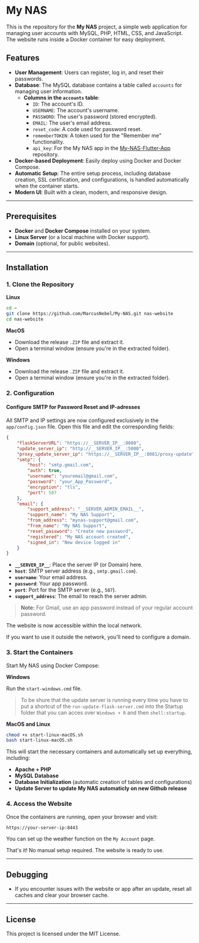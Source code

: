 # My NAS

This is the repository for the **My NAS** project, a simple web application for managing user accounts with MySQL, PHP, HTML, CSS, and JavaScript. The website runs inside a Docker container for easy deployment.

## Features

- **User Management**: Users can register, log in, and reset their passwords.
- **Database**: The MySQL database contains a table called `accounts` for managing user information.
  - **Columns in the `accounts` table**:
    - `ID`: The account's ID.
    - `USERNAME`: The account's username.
    - `PASSWORD`: The user's password (stored encrypted).
    - `EMAIL`: The user's email address.
    - `reset_code`: A code used for password reset.
    - `rememberTOKEN`: A token used for the "Remember me" functionality.
    - `api_key`: For the My NAS app in the [My-NAS-Flutter-App](https://github.com/MarcusNebel/My-NAS-Flutter-App) repository.
- **Docker-based Deployment**: Easily deploy using Docker and Docker Compose.
- **Automatic Setup**: The entire setup process, including database creation, SSL certification, and configurations, is handled automatically when the container starts.
- **Modern UI**: Built with a clean, modern, and responsive design.

---

## Prerequisites

- **Docker** and **Docker Compose** installed on your system.
- **Linux Server** (or a local machine with Docker support).
- **Domain** (optional, for public websites).

---

## Installation

### 1. **Clone the Repository**

**Linux**

```bash
cd ~
git clone https://github.com/MarcusNebel/My-NAS.git nas-website
cd nas-website
```

**MacOS**

- Download the release `.ZIP` file and extract it.
- Open a terminal window (ensure you're in the extracted folder).

**Windows**

- Download the release `.ZIP` file and extract it.
- Open a terminal window (ensure you're in the extracted folder).

### 2. **Configuration**

#### **Configure SMTP for Password Reset and IP-adresses**

All SMTP and IP settings are now configured exclusively in the `app/config.json` file. Open this file and edit the corresponding fields:

```json
{
    "flaskServerURL": "https://__SERVER_IP__:8080",
    "update_server_ip": "http://__SERVER_IP__:5000",
    "proxy_update_server_ip": "https://__SERVER_IP__:8081/proxy-update",
    "smtp": {
        "host": "smtp.gmail.com",
        "auth": true,
        "username": "youremail@gmail.com",
        "password": "your_App_Password",
        "encryption": "tls",
        "port": 587
    },
    "email": {
        "support_address": "__SERVER_ADMIN_EMAIL__",
        "support_name": "My NAS Support",
        "from_address": "mynas-support@gmail.com",
        "from_name": "My NAS Support",
        "reset_password": "Create new password",
        "registered": "My NAS account created", 
        "signed_in": "New device logged in"
    }
}
```

- **`__SERVER_IP__`**: Place the server IP (or Domain) here.
- **`host`**: SMTP server address (e.g., `smtp.gmail.com`).
- **`username`**: Your email address.
- **`password`**: Your app password.
- **`port`**: Port for the SMTP server (e.g., `587`).
- **`support_address`**: The email to reach the server admin.

> **Note:** For Gmail, use an app password instead of your regular account password.

The website is now accessible within the local network.

If you want to use it outside the network, you'll need to configure a domain.

### 3. **Start the Containers**

Start My NAS using Docker Compose:

**Windows**

Run the `start-windows.cmd` file.

> To be shure that the update server is running every time you have to put a shortcut of the `run-update-flask-server.cmd` into the Startup folder that you can acces over `Windows + R` and then `shell:startup`. 

**MacOS and Linux**

```sh
chmod +x start-linux-macOS.sh
bash start-linux-macOS.sh
```

This will start the necessary containers and automatically set up everything, including:
- **Apache + PHP**
- **MySQL Database**
- **Database Initialization** (automatic creation of tables and configurations)
- **Update Server to update My NAS automaticly on new Github release**

### 4. **Access the Website**

Once the containers are running, open your browser and visit:

```bash
https://your-server-ip:8443
```

You can set up the weather function on the `My Account` page.

That's it! No manual setup required. The website is ready to use.

---

## Debugging

- If you encounter issues with the website or app after an update, reset all caches and clear your browser cache.

---

## License

This project is licensed under the MIT License.